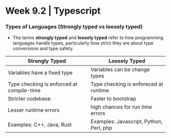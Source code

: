 # Week 9.2 | Typescript


### Types of Languages (Strongly typed vs loosely typed)
- The terms **strongly typed** and **loosely typed** refer to how programming languages handle types, particularly how strict they are about type conversions and type safety.

| Strongly Typed                            | Loosely Typed                             |
|-------------------------------------------|-------------------------------------------|
| Variables have a fixed type               | Variables can be change types             |
| Type checking is enforced at compile-time | Type checking is enforeced at runtime     |
| Stricter codebase                         | Faster to bootstrap                       |
| Lesser runtime errors                     | high chances for run time errors          |
| Examples: C++, Java, Rust                 | Examples: Javascript, Python, Perl, php   |
